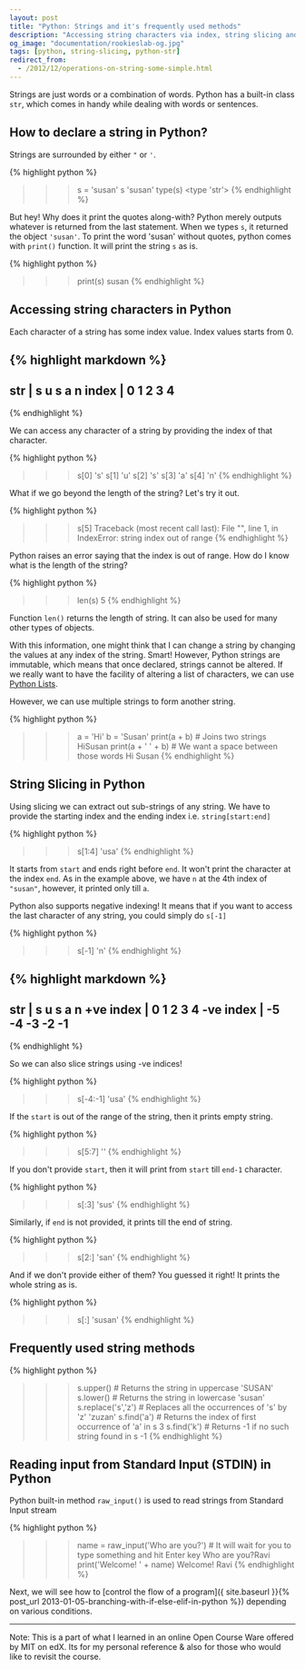 ```yaml
---
layout: post
title: "Python: Strings and it's frequently used methods"
description: "Accessing string characters via index, string slicing and frequently used str methods such as find, replace. How to read input from Standard Input STDIN"
og_image: "documentation/rookieslab-og.jpg"
tags: [python, string-slicing, python-str]
redirect_from:
  - /2012/12/operations-on-string-some-simple.html
---
```


Strings are just words or a combination of words. Python has a built-in class `str`, which comes in handy while dealing with words or sentences.

## How to declare a string in Python?

Strings are surrounded by either `"` or `'`.

{% highlight python %}
>>> s = 'susan'
>>> s
'susan'
>>> type(s)
<type 'str'>
{% endhighlight %}

But hey! Why does it print the quotes along-with?
Python merely outputs whatever is returned from the last statement. When we types `s`, it returned the object `'susan'`. To print the word 'susan' without quotes, python comes with `print()` function. It will print the string `s` as is.

{% highlight python %}
>>> print(s)
susan
{% endhighlight %}

## Accessing string characters in Python

Each character of a string has some index value. Index values starts from 0.

{% highlight markdown %}
-----------------
str   | s u s a n
index | 0 1 2 3 4
-----------------
{% endhighlight %}

We can access any character of a string by providing the index of that character.

{% highlight python %}
>>> s[0]
's'
>>> s[1]
'u'
>>> s[2]
's'
>>> s[3]
'a'
>>> s[4]
'n'
{% endhighlight %}

What if we go beyond the length of the string? Let's try it out.

{% highlight python %}
>>> s[5]
Traceback (most recent call last):
  File "<stdin>", line 1, in <module>
IndexError: string index out of range
{% endhighlight %}

Python raises an error saying that the index is out of range. How do I know what is the length of the string?

{% highlight python %}
>>> len(s)
5
{% endhighlight %}

Function `len()` returns the length of string. It can also be used for many other types of objects.

With this information, one might think that I can change a string by changing the values at any index of the string. Smart! However, Python strings are immutable, which means that once declared, strings cannot be altered. If we really want to have the facility of altering a list of characters, we can use [Python Lists](#).

However, we can use multiple strings to form another string.

{% highlight python %}
>>> a = 'Hi'
>>> b = 'Susan'
>>> print(a + b) # Joins two strings
HiSusan
>>> print(a + ' ' + b) # We want a space between those words
Hi Susan
{% endhighlight %}

## String Slicing in Python

Using slicing we can extract out sub-strings of any string. We have to provide the starting index and the ending index i.e. `string[start:end]`

{% highlight python %}
>>> s[1:4]
'usa'
{% endhighlight %}

It starts from `start` and ends right before `end`. It won't print the character at the index `end`. As in the example above, we have `n` at the 4th index of `"susan"`, however, it printed only till `a`.

Python also supports negative indexing! It means that if you want to access the last character of any string, you could simply do `s[-1]`

{% highlight python %}
>>> s[-1]
'n'
{% endhighlight %}

{% highlight markdown %}
---------------------------
str        |  s  u  s  a  n
+ve index  |  0  1  2  3  4
-ve index  | -5 -4 -3 -2 -1
---------------------------
{% endhighlight %}

So we can also slice strings using -ve indices!

{% highlight python %}
>>> s[-4:-1]
'usa'
{% endhighlight %}

If the `start` is out of the range of the string, then it prints empty string.

{% highlight python %}
>>> s[5:7]
''
{% endhighlight %}

If you don't provide `start`, then it will print from `start` till `end-1` character.

{% highlight python %}
>>> s[:3]
'sus'
{% endhighlight %}

Similarly, if `end` is not provided, it prints till the end of string.

{% highlight python %}
>>> s[2:]
'san'
{% endhighlight %}

And if we don't provide either of them? You guessed it right! It prints the whole string as is.

{% highlight python %}
>>> s[:]
'susan'
{% endhighlight %}

## Frequently used string methods

{% highlight python %}
>>> s.upper() # Returns the string in uppercase
'SUSAN'
>>> s.lower() # Returns the string in lowercase
'susan'
>>> s.replace('s','z') # Replaces all the occurrences of 's' by 'z'
'zuzan'
>>> s.find('a') # Returns the index of first occurrence of 'a' in s
3
>>> s.find('k') # Returns -1 if no such string found in s
-1
{% endhighlight %}

## Reading input from Standard Input (STDIN) in Python

Python built-in method `raw_input()` is used to read strings from Standard Input stream

{% highlight python %}
>>> name = raw_input('Who are you?') # It will wait for you to type something and hit Enter key
Who are you?Ravi
>>> print('Welcome! ' + name)
Welcome! Ravi
{% endhighlight %}

Next, we will see how to [control the flow of a program]({ site.baseurl }}{% post_url 2013-01-05-branching-with-if-else-elif-in-python %}) depending on various conditions.

---

Note:
This is a part of what I learned in an online Open Course Ware offered by MIT on edX.
Its for my personal reference & also for those who would like to revisit the course.
